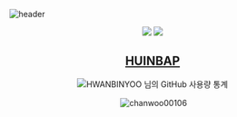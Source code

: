 ![header](https://capsule-render.vercel.app/api?height=300&section=header&text=HAWNBIN%20YOO&desc=Hello%20capsule%20render&animation=twinkling)
<div align="center">
  <a href="https://code.visualstudio.com//" target="_blank"><img src="https://img.shields.io/badge/HTML5-E34F26?style=flat-square&logo=HTML&logoColor=white"></a>
  <a href="https://code.visualstudio.com//" target="_blank"><img src="https://img.shields.io/badge/JavaScript-F7DF1E?style=flat-square&logo=JavaScript&logoColor=white"></a>
 
 ## [HUINBAP](https://test.byun00106.repl.co)
 
 ![HWANBINYOO 님의 GitHub 사용량 통계](https://github-readme-stats.vercel.app/api?username=HWANBINYOO&bg_color=30,e96443,904e95&title_color=fff&text_color=fff)
 
  
 <p>&nbsp;<img align="center" src="https://github-readme-stats.vercel.app/api/top-langs?username=HWANBINYOO&show_icons=true&locale=en&" alt="chanwoo00106" /></p>


 

